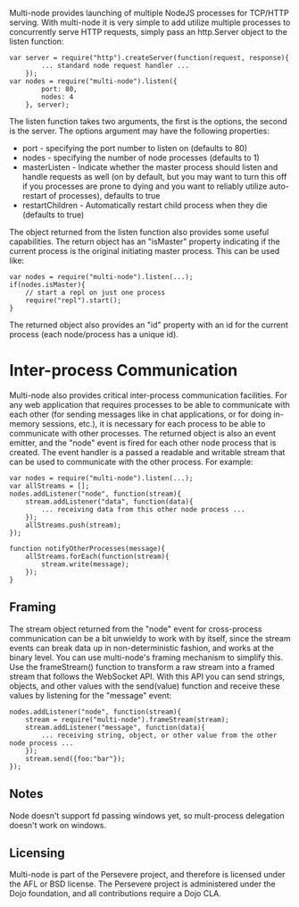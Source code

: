 Multi-node provides launching of multiple NodeJS processes for TCP/HTTP serving.
With multi-node it is very simple to add utilize multiple processes to concurrently
serve HTTP requests, simply pass an http.Server object to the listen function:

    var server = require("http").createServer(function(request, response){
            ... standard node request handler ...
        });
    var nodes = require("multi-node").listen({
    		port: 80, 
    		nodes: 4
    	}, server);

The listen function takes two arguments, the first is the options, the second is the 
server.  The options argument may have the following properties:

* port - specifying the port number to listen on (defaults to 80)
* nodes - specifying the number of node processes (defaults to 1)
* masterListen - Indicate whether the master process should listen and handle 
requests as well (on by default, but you may want to turn this off if you processes are 
prone to dying and you want to reliably utilize auto-restart of processes), defaults to true
* restartChildren - Automatically restart child process when they die (defaults to true)

The object returned from the listen function also provides some useful capabilities. 
The return object has an "isMaster" property indicating if the current process is the 
original initiating master process. This can be used like:

    var nodes = require("multi-node").listen(...);
    if(nodes.isMaster){
        // start a repl on just one process
        require("repl").start();
    }

The returned object also provides an "id" property with an id for the current 
process (each node/process has a unique id).

Inter-process Communication
=======================

Multi-node also provides critical inter-process communication facilities. For any web
application that requires processes to be able to communicate with each other 
(for sending messages like in chat applications, or for doing in-memory sessions, etc.),
it is necessary for each process to be able to communicate with other processes.
The returned object is also an event emitter, and the "node" event is fired for each
other node process that is created. The event handler is a passed a readable and 
writable stream that can be used to communicate with the other process. For example:

    var nodes = require("multi-node").listen(...);
    var allStreams = [];
    nodes.addListener("node", function(stream){
        stream.addListener("data", function(data){
            ... receiving data from this other node process ...
        });
        allStreams.push(stream);
    });
    
    function notifyOtherProcesses(message){
        allStreams.forEach(function(stream){
            stream.write(message);
        });
    }

Framing
--------

The stream object returned from the "node" event for cross-process communication
can be a bit unwieldy to work with by itself, since the stream events can break data
up in non-deterministic fashion, and works at the binary level. You can use 
multi-node's framing mechanism to simplify this. Use the frameStream() function to
transform a raw stream into a framed stream that follows the WebSocket API. With
this API you can send strings, objects, and other values with the send(value) function
and receive these values by listening for the "message" event:

    nodes.addListener("node", function(stream){
        stream = require("multi-node").frameStream(stream);
        stream.addListener("message", function(data){
            ... receiving string, object, or other value from the other node process ...
        });
        stream.send({foo:"bar"});
    });


Notes
----

Node doesn't support fd passing windows yet, so mult-process delegation doesn't work on windows. 

Licensing
--------

Multi-node is part of the Persevere project, and therefore is licensed under the
AFL or BSD license. The Persevere project is administered under the Dojo foundation,
and all contributions require a Dojo CLA.
 